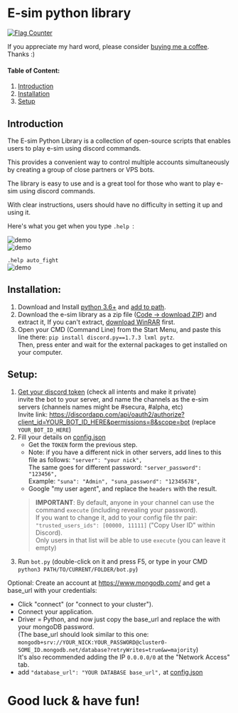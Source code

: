 
# E-sim python library

[![Flag Counter](https://s01.flagcounter.com/mini/5j6R/bg_FFFFFF/txt_000000/border_CCCCCC/flags_0/)](https://info.flagcounter.com/5j6R)


If you appreciate my hard word, please consider [buying me a coffee](https://www.buymeacoffee.com/RipEsim). Thanks :)

#### Table of Content:
1. [Introduction](https://github.com/akiva0003/eSim#introduction)
2. [Installation](https://github.com/akiva0003/eSim#installation)
3. [Setup](https://github.com/akiva0003/eSim#setup)

## Introduction
The E-sim Python Library is a collection of open-source scripts that enables users to play e-sim using discord commands.  

This provides a convenient way to control multiple accounts simultaneously by creating a group of close partners or VPS bots.

The library is easy to use and is a great tool for those who want to play e-sim using discord commands.  

With clear instructions, users should have no difficulty in setting it up and using it.  

Here's what you get when you type `.help `:

![demo](https://img001.prntscr.com/file/img001/c-2JiXkqTPCeWzH4iliMqQ.jpeg)  
![demo](https://img001.prntscr.com/file/img001/D7uhlwo-QXGBbmpdl71gNQ.jpeg)  

`.help auto_fight`  
![demo](https://img001.prntscr.com/file/img001/NVo-7jMmQmGsGa018yKZ6w.jpeg)

## Installation:
1. Download and Install [python 3.6+](https://www.python.org/downloads/) and [add to path](http://prntscr.com/uwvy5z). 
2. Download the e-sim library as a zip file ([Code -> download ZIP](https://github.com/akiva0003/eSim/archive/refs/heads/main.zip)) and extract it, If you can't extract, [download WinRAR](https://www.rarlab.com/) first.
3. Open your CMD (Command Line) from the Start Menu, and paste this line there: `pip install discord.py==1.7.3 lxml pytz`.  
   Then, press enter and wait for the external packages to get installed on your computer.

## Setup:
1. [Get your discord token](https://devsjournal.com/how-to-get-your-discord-token.html) (check all intents and make it private)  
   invite the bot to your server, and name the channels as the e-sim servers (channels names might be #secura, #alpha, etc)  
   Invite link: https://discordapp.com/api/oauth2/authorize?client_id=YOUR_BOT_ID_HERE&permissions=8&scope=bot (replace `YOUR_BOT_ID_HERE`)
2. Fill your details on [config.json](https://github.com/akiva0003/eSim/blob/main/config.json)  
   - Get the `TOKEN` form the previous step.
   - Note: if you have a different nick in other servers, add lines to this file as follows: `"server": "your nick",`  
   The same goes for different password: `"server_password": "123456",`  
   Example: `"suna": "Admin", "suna_password": "12345678",`   
   - Google "my user agent", and replace the `headers` with the result.  
   > **IMPORTANT**:  By default, anyone in your channel can use the command `execute` (including revealing your password).  
   > If you want to change it, add to your config file thr pair: `"trusted_users_ids": [00000, 11111]` ("Copy User ID" within Discord).  
   > Only users in that list will be able to use `execute` (you can leave it empty)
3. Run `bot.py` (double-click on it and press F5, or type in your CMD `python3 PATH/TO/CURRENT/FOLDER/bot.py`)

  

Optional: Create an account at https://www.mongodb.com/ and get a base_url with your credentials:  
   - Click "connect" (or "connect to your cluster").
   - Connect your application.
   - Driver = Python, and now just copy the base_url and replace the <password> with your mongoDB password.  
   (The base_url should look similar to this one: `mongodb+srv://YOUR_NICK:YOUR_PASSWORD@cluster0-SOME_ID.mongodb.net/database?retryWrites=true&w=majority`)  
   It's also recommended adding the IP `0.0.0.0/0` at the "Network Access" tab.   
   - add `"database_url": "YOUR DATABASE base_url",` at [config.json](https://github.com/akiva0003/eSim/blob/main/config.json)


# Good luck & have fun!
